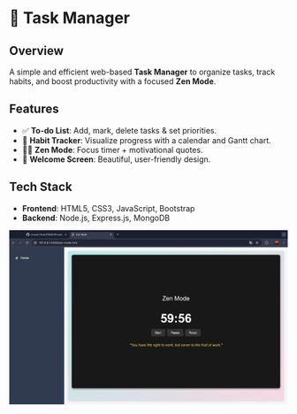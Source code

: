 # 📝 Task Manager

## Overview
A simple and efficient web-based **Task Manager** to organize tasks, track habits, and boost productivity with a focused **Zen Mode**.

## Features
- ✅ **To-do List**: Add, mark, delete tasks & set priorities.
- 📅 **Habit Tracker**: Visualize progress with a calendar and Gantt chart.
- 🧘‍♂️ **Zen Mode**: Focus timer + motivational quotes.
- 🎨 **Welcome Screen**: Beautiful, user-friendly design.

## Tech Stack
- **Frontend**: HTML5, CSS3, JavaScript, Bootstrap
- **Backend**: Node.js, Express.js, MongoDB


![Habit Tracker](images/Zen-mode.png)

